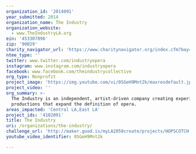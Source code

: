 ```yaml
---
organization_id: '2014091'
year_submitted: 2014
organization_name: The Industry
organization_website:
  - www.TheIndustryLA.org
ein: '453307896'
zip: '90029'
charity_navigator_url: 'https://www.charitynavigator.org/index.cfm?bay=search.profile&ein=453307896'
ntee_type: ''
twitter: www.twitter.com/industryopera
instagram: www.instagram.com/industryopera
facebook: www.facebook.com/theindustrycollective
org_type: Nonprofit
project_image: 'https://img.youtube.com/vi/0SGeH9Mnt2k/maxresdefault.jpg'
project_video: ''
org_summary: >-
  The Industry is an independent, artist-driven company creating experimental
  productions that expand the definition of opera.
areas_impacted: 'Central LA,East LA'
project_ids: '4102091'
title: The Industry
uri: /organizations/the-industry/
challenge_url: 'http://maker.good.is/myLA2050create/projects/HOPSCOTCH.html'
youtube_video_identifier: 0SGeH9Mnt2k

---
```

